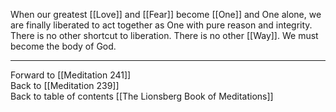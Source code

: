 When our greatest [[Love]] and [[Fear]] become [[One]] and One alone, we are finally liberated to act together as One with pure reason and integrity. There is no other shortcut to liberation. There is no other [[Way]]. We must become the body of God.  

___

Forward to [[Meditation 241]]  
Back to [[Meditation 239]]  
Back to table of contents [[The Lionsberg Book of Meditations]]  